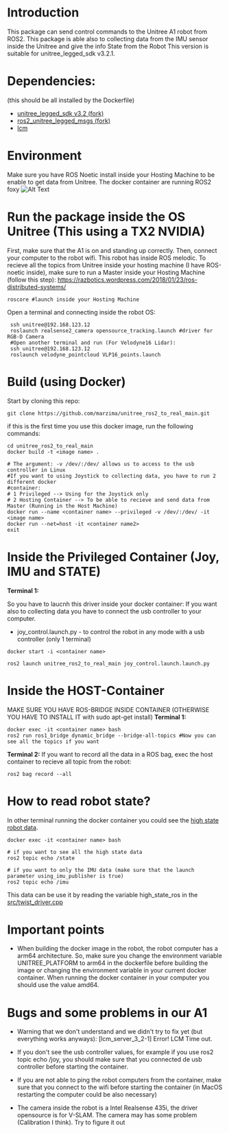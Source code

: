 # Introduction
This package can send control commands to the Unitree A1 robot from ROS2. 
This package is able also to collecting data from the IMU sensor inside the Unitree 
and give the info State from the Robot
This version is suitable for unitree_legged_sdk v3.2.1.

# Dependencies:
(this should be all installed by the Dockerfile)

* [unitree_legged_sdk v3.2 (fork)](https://github.com/roman2veces/unitree_legged_sdk)
* [ros2_unitree_legged_msgs (fork)](https://github.com/roman2veces/ros2_unitree_legged_msgs)
* [lcm](https://github.com/lcm-proj/lcm/archive/refs/tags/)

# Environment
Make sure you have ROS Noetic install inside your Hosting Machine to be enable to get data from Unitree.
The docker container are running ROS2 foxy
![Alt Text](unitree_ro2_to_real_main/Structure.png)


# Run the package inside the OS Unitree (This using a TX2 NVIDIA)
First, make sure that the A1 is on and standing up correctly. Then, connect your computer to 
the robot wifi. This robot has inside ROS melodic. To recieve all the topics from Unitree
inside your hosting machine (I have ROS-noetic inside), make sure to run a Master inside your 
Hosting Machine (follow this step):
https://razbotics.wordpress.com/2018/01/23/ros-distributed-systems/
```
roscore #launch inside your Hosting Machine
```

Open a terminal and connecting inside the robot OS:
```
 ssh unitree@192.168.123.12
 roslaunch realsense2_camera opensource_tracking.launch #driver for RGB-D Camera
 #Open another terminal and run (For Velodyne16 Lidar):
 ssh unitree@192.168.123.12
 roslaunch velodyne_pointcloud VLP16_points.launch
```
# Build (using Docker)
Start by cloning this repo:
```
git clone https://github.com/marzima/unitree_ros2_to_real_main.git
```
if this is the first time you use this docker image, run the following commands: 
```
cd unitree_ros2_to_real_main
docker build -t <image name> .

# The argument: -v /dev/:/dev/ allows us to access to the usb controller in Linux
#If you want to using Joystick to collecting data, you have to run 2 different docker
#container:
# 1 Privileged --> Using for the Joystick only
# 2 Hosting Container --> To be able to recieve and send data from Master (Running in the Host Machine) 
docker run --name <container name> --privileged -v /dev/:/dev/ -it <image name>
docker run --net=host -it <container name2>
exit 
```
# Inside the Privileged Container (Joy, IMU and STATE)
**Terminal 1:**

So you have to laucnh this driver inside your docker container:
If you want also to collecting data you have to connect the usb controller to your computer.
- joy_control.launch.py - to control the robot in any mode with a usb controller (only 1 terminal)

```
docker start -i <container name>

ros2 launch unitree_ros2_to_real_main joy_control.launch.launch.py
```
# Inside the HOST-Container
MAKE SURE YOU HAVE ROS-BRIDGE INSIDE CONTAINER (OTHERWISE YOU HAVE TO INSTALL IT with sudo apt-get install)
**Terminal 1:**
```
docker exec -it <container name> bash
ros2 run ros1_bridge dynamic_bridge --bridge-all-topics #Now you can see all the topics if you want
```
**Terminal 2:**
If you want to record all the data in a ROS bag, exec the host container to recieve all topic from the robot:
```
ros2 bag record --all 
```

# How to read robot state?
In other terminal running the docker container you could see the [high state robot data](https://github.com/roman2veces/ros2_unitree_legged_msgs/blob/master/msg/HighState.msg).
```
docker exec -it <container name> bash

# if you want to see all the high state data 
ros2 topic echo /state

# if you want to only the IMU data (make sure that the launch parameter using_imu_publisher is true)
ros2 topic echo /imu
```

This data can be use it by reading the variable high_state_ros in the [src/twist_driver.cpp](https://github.com/roman2veces/unitree_ros2_to_real/blob/main/src/twist_driver.cpp)

# Important points

- When building the docker image in the robot, the robot computer has a arm64 architecture. So, make sure you change the environment variable UNITREE_PLATFORM to arm64 in the dockerfile before building the image or changing the environment variable in your current docker container. When running the docker container in your computer you should use the value amd64.

# Bugs and some problems in our A1

- Warning that we don't understand and we didn't try to fix yet (but everything works anyways): [lcm_server_3_2-1] Error! LCM Time out.

- If you don't see the usb controller values, for example if you use ros2 topic echo /joy, you should make sure that you connected de usb controller before starting the container.

- If you are not able to ping the robot computers from the container, make sure that you connect to the wifi before starting the container (in MacOS restarting the computer could be also necessary)
- The camera inside the robot is a Intel Realsense 435i, the driver opensource is for V-SLAM. The camera may has some problem (Calibration I think). Try to figure it out

